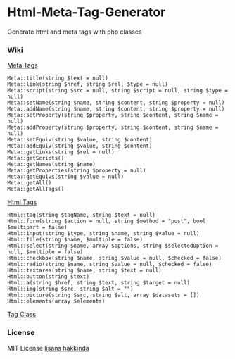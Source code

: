 # Html-Meta-Tag-Generator
Generate html and meta tags with php classes

### Wiki

[Meta Tags](https://github.com/emretulek/Html-Meta-Tag-Generator/wiki/Meta-Tags)
```
Meta::title(string $text = null)
Meta::link(string $href, string $rel, $type = null)
Meta::script(string $src = null, string $script = null, string $type = null)
Meta::setName(string $name, string $content, string $property = null)
Meta::addName(string $name, string $content, string $property = null)
Meta::setProperty(string $property, string $content, string $name = null)
Meta::addProperty(string $property, string $content, string $name = null)
Meta::setEquiv(string $value, string $content)
Meta::addEquiv(string $value, string $content)
Meta::getLinks(string $rel = null)
Meta::getScripts()
Meta::getNames(string $name)
Meta::getProperties(string $property = null)
Meta::getEquivs(string $value = null)
Meta::getAll()
Meta::getAllTags()
```

[Html Tags](https://github.com/emretulek/Html-Meta-Tag-Generator/wiki/Html-Tags)
```
Html::tag(string $tagName, string $text = null)
Html::form(string $action = null, string $method = "post", bool $multipart = false)
Html::input(string $type, string $name, string $value = null)
Html::file(string $name, $multiple = false)
Html::select(string $name, array $options, string $selectedOption = null, $multiple = false)
Html::checkbox(string $name, string $value = null, $checked = false)
Html::radio(string $name, string $value = null, $checked = false)
Html::textarea(string $name, string $text = null)
Html::button(string $text)
Html::a(string $href, string $text, string $target = null)
Html::img(string $src, string $alt = "")
Html::picture(string $src, string $alt, array $datasets = [])
Html::elements(array $elements)
```

[Tag Class](https://github.com/emretulek/Html-Meta-Tag-Generator/wiki/Tag-Class)


### License

MIT License [lisans hakkında](https://github.com/emretulek/Html-Meta-Tag-Generator/blob/master/LICENSE)
